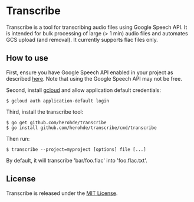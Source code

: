 # Transcribe

Transcribe is a tool for transcribing audio files using Google Speech API. It
is intended for bulk processing of large (> 1 min) audio files and automates
GCS upload (and removal). It currently supports flac files only.

## How to use

First, ensure you have Google Speech API enabled in your project as described
[here](https://cloud.google.com/speech/docs/getting-started). Note that using
the Google Speech API may not be free.

Second, install
[gcloud](https://cloud.google.com/sdk/) and allow application default
credentials:
```
$ gcloud auth application-default login
```

Third, install the transcribe tool:
```
$ go get github.com/herohde/transcribe
$ go install github.com/herohde/transcribe/cmd/transcribe
```

Then run:
```
$ transcribe --project=myproject [options] file [...]
```
By default, it will transcribe 'bar/foo.flac' into 'foo.flac.txt'.

## License

Transcribe is released under the [MIT License](http://opensource.org/licenses/MIT).
